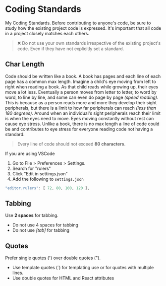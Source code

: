 # Coding Standards

My Coding Standards. Before contributing to anyone's code, be sure to study how the existing project code 
is expressed. It's important that all code in a project closely matches each others.

> ❌ Do not use your own standards irrespective of the existing project's code. Even if they have not
> explicitly set a standard.

## Char Length

Code should be written like a book. A book has pages and each line of each page has a common max length.
Imagine a child's eye moving from left to right when reading a book. As that child reads while growing 
up, their eyes move a lot less. Eventually a person moves from letter to letter, to word by word, to line 
by line, and some can even do page by page *(speed reading)*. This is because as a person reads more and 
more they develop their sight peripherals, but there is a limit to how far peripherals can reach *(less 
than 180 degrees)*. Around when an individual's sight peripherals reach their limit is when the eyes need 
to move. Eyes moving constantly without rest can cause eye stress. Unlike a book, there is no max length 
a line of code could be and contributes to eye stress for everyone reading code not having a standard.

> Every line of code should not exceed **80 characters**.

If you are using VSCode 
 1. Go to File > Preferences > Settings.
 2. Search for "rulers"
 3. Click "Edit in settings.json"
 4. Add the following to `settings.json`

```js
"editor.rulers": [ 72, 80, 100, 120 ],
```

## Tabbing

Use **2 spaces** for tabbing.

 - Do not use 4 spaces for tabbing
 - Do not use *[tab]* for tabbing

## Quotes

Prefer single quotes (**'**) over double quotes (").

 - Use template quotes (`) for templating use or for quotes with multiple lines.
 - Use double quotes for HTML and React attributes
